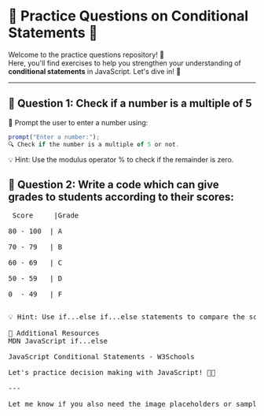 # 🌟 Practice Questions on Conditional Statements 🌟

Welcome to the practice questions repository! 🎉  
Here, you'll find exercises to help you strengthen your understanding of **conditional statements** in JavaScript. Let's dive in! 🚀

---

## 📌 Question 1: **Check if a number is a multiple of 5**

💬 Prompt the user to enter a number using:

```js
prompt("Enter a number:");
🔍 Check if the number is a multiple of 5 or not.
```
💡 Hint: Use the modulus operator % to check if the remainder is zero.

## 📌 Question 2: **Write a code which can give grades to students according to their scores:**

<pre> Score     |Grade <br>
80 - 100  | A<br>
70 - 79   | B<br>
60 - 69   | C<br>
50 - 59   | D<br>
0  - 49   | F<br><pre>

💡 Hint: Use if...else if...else statements to compare the score and print the appropriate grade.

📝 Additional Resources
MDN JavaScript if...else

JavaScript Conditional Statements - W3Schools

Let's practice decision making with JavaScript! 🧠🔥

---

Let me know if you also need the image placeholders or sample solutions!